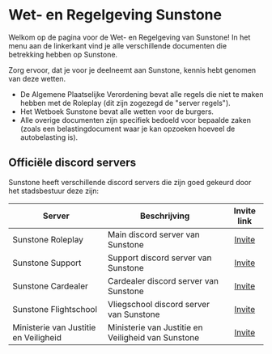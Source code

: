 # Wet- en Regelgeving Sunstone

Welkom op de pagina voor de Wet- en Regelgeving van Sunstone!
In het menu aan de linkerkant vind je alle verschillende documenten die betrekking hebben op Sunstone.

Zorg ervoor, dat je voor je deelneemt aan Sunstone, kennis hebt genomen van deze wetten.

- De Algemene Plaatselijke Verordening bevat alle regels die niet te maken hebben met de Roleplay (dit zijn zogezegd de "server regels").
- Het Wetboek Sunstone bevat alle wetten voor de burgers.
- Alle overige documenten zijn specifiek bedoeld voor bepaalde zaken (zoals een belastingdocument waar je kan opzoeken hoeveel de autobelasting is).

## Officiële discord servers

Sunstone heeft verschillende discord servers die zijn goed gekeurd door het stadsbestuur deze zijn:

| Server | Beschrijving | Invite link |
|---|---|:---:|
|Sunstone Roleplay| Main discord server van Sunstone | [Invite](https://discord.gg/sunstonerp) |
|Sunstone Support| Support discord server van Sunstone | [Invite](https://discord.gg/uQ9jGA93yC) |
|Sunstone Cardealer| Cardealer discord server van Sunstone | [Invite](https://discord.gg/UcCG2kn) |
|Sunstone Flightschool| Vliegschool discord server van Sunstone | [Invite](https://discord.gg/JMrvTrZqcz) |
|Ministerie van Justitie en Veiligheid| Ministerie van Justitie en Veiligheid van Sunstone | [Invite](https://discord.gg/KPTt4ce5nw) |